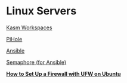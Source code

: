 # Linux Servers

[Kasm Workspaces](Linux%20Servers%20286b4b1fe6ea41ea938b66d88f7b7d70/Kasm%20Workspaces%2075f75f5b468d44ba8027a84ee6873f49.md)

[PiHole](Linux%20Servers%20286b4b1fe6ea41ea938b66d88f7b7d70/PiHole%20ba54227cffcc4a4fb7f782206234e021.md)

[Ansible](Linux%20Servers%20286b4b1fe6ea41ea938b66d88f7b7d70/Ansible%20bbcd979dffba45928a2624efa7d86431.md)

[Semaphore (for Ansible)](Linux%20Servers%20286b4b1fe6ea41ea938b66d88f7b7d70/Semaphore%20(for%20Ansible)%20a8d909db3c8846108408fba9573a95af.md)

[**How to Set Up a Firewall with UFW on Ubuntu**](Linux%20Servers%20286b4b1fe6ea41ea938b66d88f7b7d70/How%20to%20Set%20Up%20a%20Firewall%20with%20UFW%20on%20Ubuntu%208ed83615742f47a3995779c72c0b7e85.md)